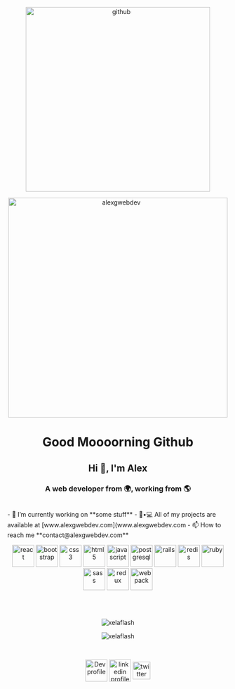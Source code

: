 <p align="center"><img align="center" src="https://octodex.github.com/images/daftpunktocat-thomas.gif" alt="github" width="420"/></p>
<p align="center"><img align="center" src="https://res.cloudinary.com/dcf4y5ngp/image/upload/v1595503764/carte_visite_Front.png" alt="alexgwebdev" height="500"/></p>

<h1 align="center"> Good Moooorning Github </h1>
<h2 align="center">Hi 👋, I'm Alex</h2>
<h3 align="center">A web developer from 🌍, working from 🌎</h3>

<br>
- 🔭 I’m currently working on **some stuff**
- 👨•💻 All of my projects are available at [www.alexgwebdev.com](www.alexgwebdev.com
- 📫 How to reach me **contact@alexgwebdev.com**
<br>

<p
 align="center"><img 
src="https://konpa.github.io/devicon/devicon.git/icons/react/react-original-wordmark.svg"
 alt="react" width="50" height="50"/> <img 
src="https://konpa.github.io/devicon/devicon.git/icons/bootstrap/bootstrap-plain.svg"
 alt="bootstrap" width="50" height="50"/> <img 
src="https://konpa.github.io/devicon/devicon.git/icons/css3/css3-original-wordmark.svg"
 alt="css3" width="50" height="50"/> <img 
src="https://konpa.github.io/devicon/devicon.git/icons/html5/html5-original-wordmark.svg"
 alt="html5" width="50" height="50"/> <img 
src="https://konpa.github.io/devicon/devicon.git/icons/javascript/javascript-original.svg"
 alt="javascript" width="50" height="50"/> <img 
src="https://konpa.github.io/devicon/devicon.git/icons/postgresql/postgresql-original-wordmark.svg"
 alt="postgresql" width="50" height="50"/> <img 
src="https://konpa.github.io/devicon/devicon.git/icons/rails/rails-original-wordmark.svg"
 alt="rails" width="50" height="50"/> <img 
src="https://konpa.github.io/devicon/devicon.git/icons/redis/redis-original-wordmark.svg"
 alt="redis" width="50" height="50"/> <img 
src="https://konpa.github.io/devicon/devicon.git/icons/ruby/ruby-original-wordmark.svg"
 alt="ruby" width="50" height="50"/> <img 
src="https://konpa.github.io/devicon/devicon.git/icons/sass/sass-original.svg"
 alt="sass" width="50" height="50"/> <img 
src="https://konpa.github.io/devicon/devicon.git/icons/redux/redux-original.svg"
 alt="redux" width="50" height="50"/> <img 
src="https://konpa.github.io/devicon/devicon.git/icons/webpack/webpack-original.svg"
 alt="webpack" width="50" height="50"/></p>
<br><br>
<p align="center"> <img src="https://komarev.com/ghpvc/?username=xelaflash" alt="xelaflash" /> </p>
<p align="center"> <img src="https://github-readme-stats.vercel.app/api?username=xelaflash&show_icons=true"
alt="xelaflash" /> <p>
<br>
<p align="center">
 <a href="https://dev.to/xelaflash" target="blank"><img 
 align="center" src="https://d2fltix0v2e0sb.cloudfront.net/dev-badge.svg" alt="Dev profile" height="50" width="50" /></a>
 <a href="https://linkedin.com/in/alexgwebdev" target="blank"><img align="center" 
 src="https://cdn.jsdelivr.net/npm/simple-icons@3.0.1/icons/linkedin.svg" alt="linkedin profile" height="50"/></a>
 <a href="https://linkedin.com/in/alexgwebdev" target="blank">
  <img align="center" src="https://res.cloudinary.com/dcf4y5ngp/image/upload/v1595503514/Twitter_Logo_Black.png" alt="twitter profile" height="40"  /></a>
</p>



